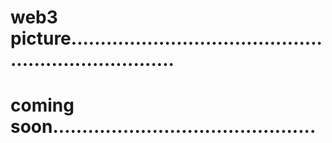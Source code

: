 # web3 picture.......................................................................
# coming soon.............................................
